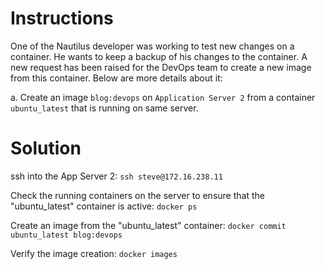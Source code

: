 # Instructions

One of the Nautilus developer was working to test new changes on a container. He wants to keep a backup of his changes to the container. A new request has been raised for the DevOps team to create a new image from this container. Below are more details about it:

a. Create an image `blog:devops` on `Application Server 2` from a container `ubuntu_latest` that is running on same server.

# Solution
ssh into the App Server 2: `ssh steve@172.16.238.11`

Check the running containers on the server to ensure that the "ubuntu_latest" container is active: `docker ps`

Create an image from the "ubuntu_latest" container: `docker commit ubuntu_latest blog:devops`

Verify the image creation: `docker images`

